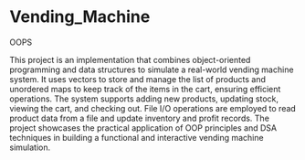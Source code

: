 # Vending_Machine
OOPS


This project is an implementation that combines object-oriented programming and data structures to simulate a real-world vending machine system. It uses vectors to store and manage the list of products and unordered maps to keep track of the items in the cart, ensuring efficient operations. The system supports adding new products, updating stock, viewing the cart, and checking out. File I/O operations are employed to read product data from a file and update inventory and profit records. The project showcases the practical application of OOP principles and DSA techniques in building a functional and interactive vending machine simulation.
